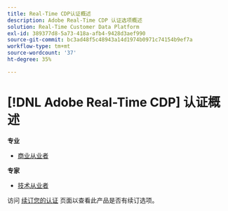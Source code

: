 ```yaml
---
title: Real-Time CDP认证概述
description: Adobe Real-Time CDP 认证选项概述
solution: Real-Time Customer Data Platform
exl-id: 389377d8-5a73-418a-afb4-9428d3aef990
source-git-commit: bc3ad48f5c48943a14d1974b0971c74154b9ef7a
workflow-type: tm+mt
source-wordcount: '37'
ht-degree: 35%

---
```


# [!DNL Adobe Real-Time CDP] 认证概述

**专业**

* [商业从业者](/help/certifications/rtcdp/rtcdp-p-business.md) <!--AD0-E602-->

**专家**

* [技术从业者](/help/certifications/rtcdp/rtcdp-e-technical.md) <!--AD0-E600 and E601-->

访问 [续订您的认证](/help/certifications/renew.md) 页面以查看此产品是否有续订选项。

